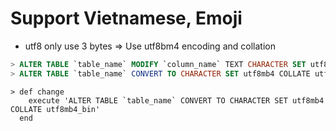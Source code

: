 # Support Vietnamese, Emoji
- utf8 only use 3 bytes => Use utf8bm4 encoding and collation

```sql
> ALTER TABLE `table_name` MODIFY `column_name` TEXT CHARACTER SET utf8mb4 COLLATE utf8mb4_bin
> ALTER TABLE `table_name` CONVERT TO CHARACTER SET utf8mb4 COLLATE utf8mb4_bin

```

```migration
> def change
    execute 'ALTER TABLE `table_name` CONVERT TO CHARACTER SET utf8mb4 COLLATE utf8mb4_bin'
  end
```
